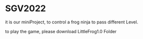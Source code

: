# SGV2022
it is our miniProject, to control a frog ninja to pass different Level.

to play the game, please download LittleFrog1.0 Folder
